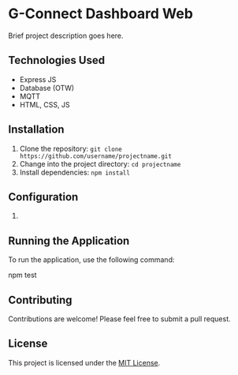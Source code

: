 # G-Connect Dashboard Web

Brief project description goes here.

## Technologies Used

- Express JS
- Database (OTW)
- MQTT
- HTML, CSS, JS

## Installation

1. Clone the repository: `git clone https://github.com/username/projectname.git`
2. Change into the project directory: `cd projectname`
3. Install dependencies: `npm install`

## Configuration

1. 

## Running the Application

To run the application, use the following command:

npm test


## Contributing

Contributions are welcome! Please feel free to submit a pull request.

## License

This project is licensed under the [MIT License](https://opensource.org/licenses/MIT).
